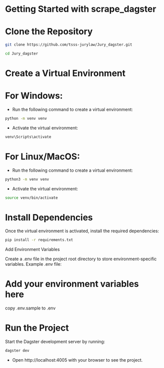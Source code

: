 # Getting Started with scrape_dagster

# Clone the Repository

```bash
git clone https://github.com/tsss-jurylaw/Jury_dagster.git
```

```bash
cd Jury_dagster
```

# Create a Virtual Environment

# For Windows:

- Run the following command to create a virtual environment:

```bash
python -m venv venv
```
- Activate the virtual environment:

```bash
venv\Scripts\activate
```

# For Linux/MacOS:

- Run the following command to create a virtual environment:

```bash
python3 -m venv venv
```
- Activate the virtual environment:

```bash
source venv/bin/activate
```

# Install Dependencies

Once the virtual environment is activated, install the required dependencies:

```bash
pip install -r requirements.txt
```

Add Environment Variables

Create a .env file in the project root directory to store environment-specific variables.
Example .env file:

# Add your environment variables here

copy .env.sample to .env 

# Run the Project

Start the Dagster development server by running:

```bash
dagster dev
```

- Open http://localhost:4005 with your browser to see the project.

